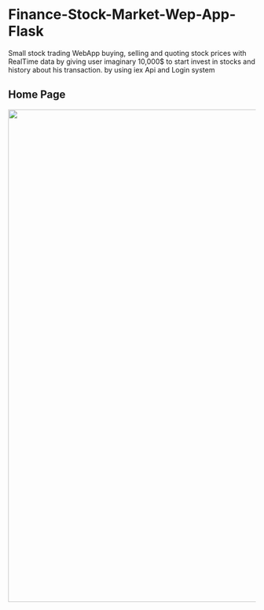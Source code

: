 # Finance-Stock-Market-Wep-App-Flask
Small stock trading WebApp  buying, selling and quoting stock prices with RealTime data by giving user imaginary 10,000$ to start invest in stocks and history about his transaction. by using iex Api and Login system


## Home Page

<img src="https://i.imgur.com/FcHbHp6.png" width="1000px"/>
